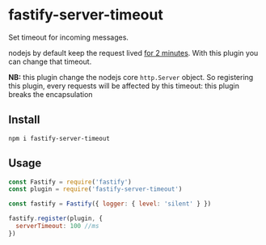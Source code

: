 # fastify-server-timeout

Set timeout for incoming messages.

nodejs by default keep the request lived [for 2 minutes](https://nodejs.org/docs/latest/api/http.html#http_server_settimeout_msecs_callback).
With this plugin you can change that timeout.

**NB:** this plugin change the nodejs core `http.Server` object. So registering this plugin,
every requests will be affected by this timeout: this plugin breaks the encapsulation

## Install

```
npm i fastify-server-timeout
```

## Usage

```js
const Fastify = require('fastify')
const plugin = require('fastify-server-timeout')

const fastify = Fastify({ logger: { level: 'silent' } })

fastify.register(plugin, {
  serverTimeout: 100 //ms
})
```
